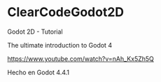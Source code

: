 # ClearCodeGodot2D

Godot 2D - Tutorial

The ultimate introduction to Godot 4

https://www.youtube.com/watch?v=nAh_Kx5Zh5Q

Hecho en Godot 4.4.1
